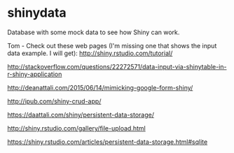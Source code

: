 # shinydata
Database with some mock data to see how Shiny can work.

Tom - Check out these web pages (I'm missing one that shows the input data example. I will get):
http://shiny.rstudio.com/tutorial/

http://stackoverflow.com/questions/22272571/data-input-via-shinytable-in-r-shiny-application

http://deanattali.com/2015/06/14/mimicking-google-form-shiny/

http://ipub.com/shiny-crud-app/

https://daattali.com/shiny/persistent-data-storage/

http://shiny.rstudio.com/gallery/file-upload.html 

https://shiny.rstudio.com/articles/persistent-data-storage.html#sqlite
